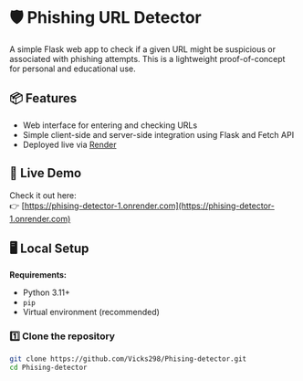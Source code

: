 # 🛡️ Phishing URL Detector

A simple Flask web app to check if a given URL might be suspicious or associated with phishing attempts. This is a lightweight proof-of-concept for personal and educational use.

## 📦 Features

- Web interface for entering and checking URLs  
- Simple client-side and server-side integration using Flask and Fetch API  
- Deployed live via [Render](https://render.com)  

## 🚀 Live Demo

Check it out here:  
👉 [https://phising-detector-1.onrender.com](https://phising-detector-1.onrender.com)

## 🖥️ Local Setup

**Requirements:**  
- Python 3.11+
- `pip`
- Virtual environment (recommended)

### 1️⃣ Clone the repository

```bash
git clone https://github.com/Vicks298/Phising-detector.git
cd Phising-detector



